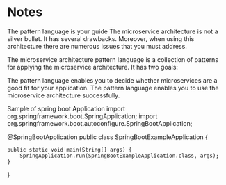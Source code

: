 # Notes
The pattern language is your guide
The microservice architecture is not a silver bullet. It has several drawbacks. Moreover, when using this architecture there are numerous issues that you must address.

The microservice architecture pattern language is a collection of patterns for applying the microservice architecture. It has two goals:

The pattern language enables you to decide whether microservices are a good fit for your application.
The pattern language enables you to use the microservice architecture successfully.

Sample of spring boot Application
import org.springframework.boot.SpringApplication;
import org.springframework.boot.autoconfigure.SpringBootApplication;

@SpringBootApplication
public class SpringBootExampleApplication {

	public static void main(String[] args) {
		SpringApplication.run(SpringBootExampleApplication.class, args);
	}

}

